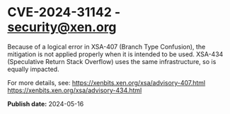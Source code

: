 # CVE-2024-31142 - security@xen.org

Because of a logical error in XSA-407 (Branch Type Confusion), the
mitigation is not applied properly when it is intended to be used.
XSA-434 (Speculative Return Stack Overflow) uses the same
infrastructure, so is equally impacted.

For more details, see:
  https://xenbits.xen.org/xsa/advisory-407.html
  https://xenbits.xen.org/xsa/advisory-434.html


**Publish date:** 2024-05-16
